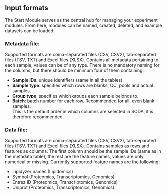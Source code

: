 ## Input formats

The Start Module serves as the central hub for managing your experiment modules. From here, modules can be named, created, deleted, and example datasets can be loaded.

### Metadata file:  
Supported formats are coma-separated files (CSV, CSV2), tab-separated files (TSV, TXT) and Excel files (XLSX). Contains all metadata pertaining to each sample, values can be of any type. There is no mandatory naming for the columns, but there should be minimum four of them containing:
- **Sample IDs**: unique identifiers (same in all the tables).  
- **Sample type**: specifies which rows are blanks, QC, pools and actual samples.  
- **Group type**: specifies which groups each sample belongs to.   
- **Batch**: batch number for each row. Recommended for all, even blank samples.  
This is the default order in which columns are selected in SODA, it is therefore recommended.

### Data file:  
Supported formats are coma-separated files (CSV, CSV2), tab-separated files (TSV, TXT) and Excel files (XLSX). Contains samples as rows and features as columns. The first column should be the sample IDs (same as in the metadata table), the rest are the feature names, values are only numerical or missing. Currently supported feature names are the following:
- Lipidyzer names (Lipidomics)
- Symbol (Proteomics, Transcriptomics, Genomics)
- Entrez ID (Proteomics, Transcriptomics, Genomics)
- Uniprot (Proteomics, Transcriptomics, Genomics)


